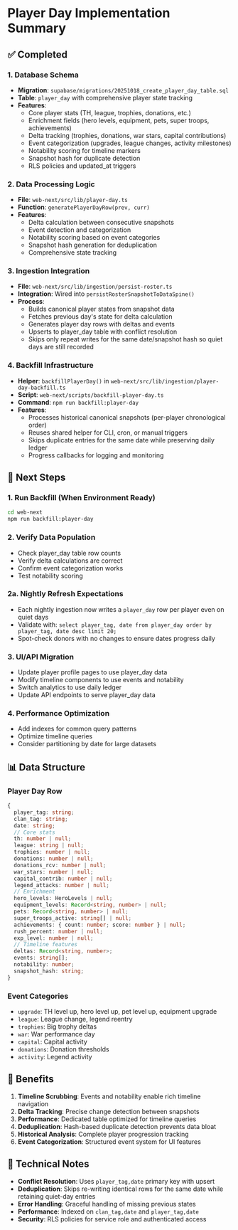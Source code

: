 # Player Day Implementation Summary

## ✅ Completed

### 1. Database Schema
- **Migration**: `supabase/migrations/20251018_create_player_day_table.sql`
- **Table**: `player_day` with comprehensive player state tracking
- **Features**:
  - Core player stats (TH, league, trophies, donations, etc.)
  - Enrichment fields (hero levels, equipment, pets, super troops, achievements)
  - Delta tracking (trophies, donations, war stars, capital contributions)
  - Event categorization (upgrades, league changes, activity milestones)
  - Notability scoring for timeline markers
  - Snapshot hash for duplicate detection
  - RLS policies and updated_at triggers

### 2. Data Processing Logic
- **File**: `web-next/src/lib/player-day.ts`
- **Function**: `generatePlayerDayRow(prev, curr)`
- **Features**:
  - Delta calculation between consecutive snapshots
  - Event detection and categorization
  - Notability scoring based on event categories
  - Snapshot hash generation for deduplication
  - Comprehensive state tracking

### 3. Ingestion Integration
- **File**: `web-next/src/lib/ingestion/persist-roster.ts`
- **Integration**: Wired into `persistRosterSnapshotToDataSpine()`
- **Process**:
  - Builds canonical player states from snapshot data
  - Fetches previous day's state for delta calculation
  - Generates player day rows with deltas and events
  - Upserts to player_day table with conflict resolution
  - Skips only repeat writes for the same date/snapshot hash so quiet days are still recorded

### 4. Backfill Infrastructure
- **Helper**: `backfillPlayerDay()` in `web-next/src/lib/ingestion/player-day-backfill.ts`
- **Script**: `web-next/scripts/backfill-player-day.ts`
- **Command**: `npm run backfill:player-day`
- **Features**:
  - Processes historical canonical snapshots (per-player chronological order)
  - Reuses shared helper for CLI, cron, or manual triggers
  - Skips duplicate entries for the same date while preserving daily ledger
  - Progress callbacks for logging and monitoring

## 🔄 Next Steps

### 1. Run Backfill (When Environment Ready)
```bash
cd web-next
npm run backfill:player-day
```

### 2. Verify Data Population
- Check player_day table row counts
- Verify delta calculations are correct
- Confirm event categorization works
- Test notability scoring

### 2a. Nightly Refresh Expectations
- Each nightly ingestion now writes a `player_day` row per player even on quiet days
- Validate with: `select player_tag, date from player_day order by player_tag, date desc limit 20;`
- Spot-check donors with no changes to ensure dates progress daily

### 3. UI/API Migration
- Update player profile pages to use player_day data
- Modify timeline components to use events and notability
- Switch analytics to use daily ledger
- Update API endpoints to serve player_day data

### 4. Performance Optimization
- Add indexes for common query patterns
- Optimize timeline queries
- Consider partitioning by date for large datasets

## 📊 Data Structure

### Player Day Row
```typescript
{
  player_tag: string;
  clan_tag: string;
  date: string;
  // Core stats
  th: number | null;
  league: string | null;
  trophies: number | null;
  donations: number | null;
  donations_rcv: number | null;
  war_stars: number | null;
  capital_contrib: number | null;
  legend_attacks: number | null;
  // Enrichment
  hero_levels: HeroLevels | null;
  equipment_levels: Record<string, number> | null;
  pets: Record<string, number> | null;
  super_troops_active: string[] | null;
  achievements: { count: number; score: number } | null;
  rush_percent: number | null;
  exp_level: number | null;
  // Timeline features
  deltas: Record<string, number>;
  events: string[];
  notability: number;
  snapshot_hash: string;
}
```

### Event Categories
- `upgrade`: TH level up, hero level up, pet level up, equipment upgrade
- `league`: League change, legend reentry
- `trophies`: Big trophy deltas
- `war`: War performance day
- `capital`: Capital activity
- `donations`: Donation thresholds
- `activity`: Legend activity

## 🎯 Benefits

1. **Timeline Scrubbing**: Events and notability enable rich timeline navigation
2. **Delta Tracking**: Precise change detection between snapshots
3. **Performance**: Dedicated table optimized for timeline queries
4. **Deduplication**: Hash-based duplicate detection prevents data bloat
5. **Historical Analysis**: Complete player progression tracking
6. **Event Categorization**: Structured event system for UI features

## 🔧 Technical Notes

- **Conflict Resolution**: Uses `player_tag,date` primary key with upsert
- **Deduplication**: Skips re-writing identical rows for the same date while retaining quiet-day entries
- **Error Handling**: Graceful handling of missing previous states
- **Performance**: Indexed on `clan_tag,date` and `player_tag,date`
- **Security**: RLS policies for service role and authenticated access
